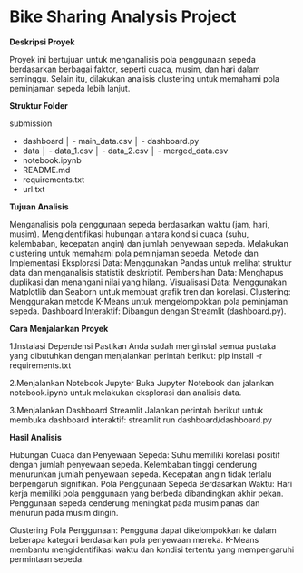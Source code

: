 Bike Sharing Analysis Project
=============================

**Deskripsi Proyek**

Proyek ini bertujuan untuk menganalisis pola penggunaan sepeda berdasarkan berbagai faktor, seperti cuaca, musim, dan hari dalam seminggu. Selain itu, dilakukan analisis clustering untuk memahami pola peminjaman sepeda lebih lanjut.

**Struktur Folder**

submission
- dashboard
│   - main_data.csv
│   - dashboard.py
- data
│   - data_1.csv
│   - data_2.csv
│   - merged_data.csv
- notebook.ipynb
- README.md
- requirements.txt
- url.txt

**Tujuan Analisis**

Menganalisis pola penggunaan sepeda berdasarkan waktu (jam, hari, musim).
Mengidentifikasi hubungan antara kondisi cuaca (suhu, kelembaban, kecepatan angin) dan jumlah penyewaan sepeda.
Melakukan clustering untuk memahami pola peminjaman sepeda.
Metode dan Implementasi
Eksplorasi Data: Menggunakan Pandas untuk melihat struktur data dan menganalisis statistik deskriptif.
Pembersihan Data: Menghapus duplikasi dan menangani nilai yang hilang.
Visualisasi Data: Menggunakan Matplotlib dan Seaborn untuk membuat grafik tren dan korelasi.
Clustering: Menggunakan metode K-Means untuk mengelompokkan pola peminjaman sepeda.
Dashboard Interaktif: Dibangun dengan Streamlit (dashboard.py).

**Cara Menjalankan Proyek**

1️.Instalasi Dependensi
Pastikan Anda sudah menginstal semua pustaka yang dibutuhkan dengan menjalankan perintah berikut:
pip install -r requirements.txt

2️.Menjalankan Notebook Jupyter
Buka Jupyter Notebook dan jalankan notebook.ipynb untuk melakukan eksplorasi dan analisis data.

3️.Menjalankan Dashboard Streamlit
Jalankan perintah berikut untuk membuka dashboard interaktif:
streamlit run dashboard/dashboard.py

**Hasil Analisis**

Hubungan Cuaca dan Penyewaan Sepeda:
Suhu memiliki korelasi positif dengan jumlah penyewaan sepeda.
Kelembaban tinggi cenderung menurunkan jumlah penyewaan sepeda.
Kecepatan angin tidak terlalu berpengaruh signifikan.
Pola Penggunaan Sepeda Berdasarkan Waktu:
Hari kerja memiliki pola penggunaan yang berbeda dibandingkan akhir pekan.
Penggunaan sepeda cenderung meningkat pada musim panas dan menurun pada musim dingin.

Clustering Pola Penggunaan:
Pengguna dapat dikelompokkan ke dalam beberapa kategori berdasarkan pola penyewaan mereka.
K-Means membantu mengidentifikasi waktu dan kondisi tertentu yang mempengaruhi permintaan sepeda.
